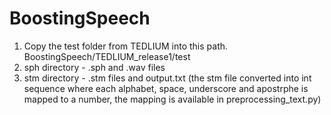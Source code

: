 # BoostingSpeech
1) Copy the test folder from TEDLIUM into this path.
  BoostingSpeech/TEDLIUM_release1/test
2) sph directory - .sph and .wav files
3) stm directory - .stm files and output.txt (the stm file converted into int sequence where each alphabet, space, underscore and apostrphe is mapped to a number, the mapping is available in preprocessing_text.py)
